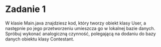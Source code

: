 # Zadanie 1
W klasie Main.java znajdziesz kod, który tworzy obiekt klasy User, a następnie
po jego przetworzeniu umieszcza go w lokalnej bazie danych. Spróbuj wykonać analogiczną
czynność, polegającą na dodaniu do bazy danych obiektu klasy Contestant.

